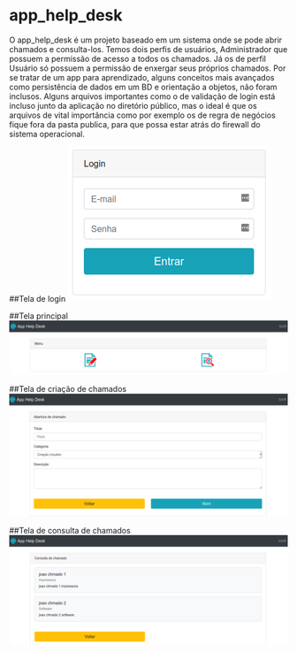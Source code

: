 # app_help_desk
O app_help_desk é um projeto baseado em um sistema onde se pode abrir chamados e consulta-los. Temos dois perfis de usuários, Administrador que possuem a permissão de acesso a todos os chamados. Já os de perfil Usuário só possuem a permissão de enxergar seus próprios chamados. 
Por se tratar de um app para aprendizado, alguns conceitos mais avançados como persistência de dados em um BD e orientação a objetos, não foram inclusos.
Alguns arquivos importantes como o de validação de login está incluso junto da aplicação no diretório público, mas o ideal é que os arquivos de vital importância como por exemplo os de regra de negócios fique fora da pasta publica, para que possa estar atrás do firewall do sistema operacional.

##Tela de login
![](imgs/20200321-232856.png)

##Tela principal
![](imgs/20200321-233151.png)

##Tela de criação de chamados
![](imgs/20200321-233315.png)

##Tela de consulta de chamados
![](imgs/20200321-233426.png)
